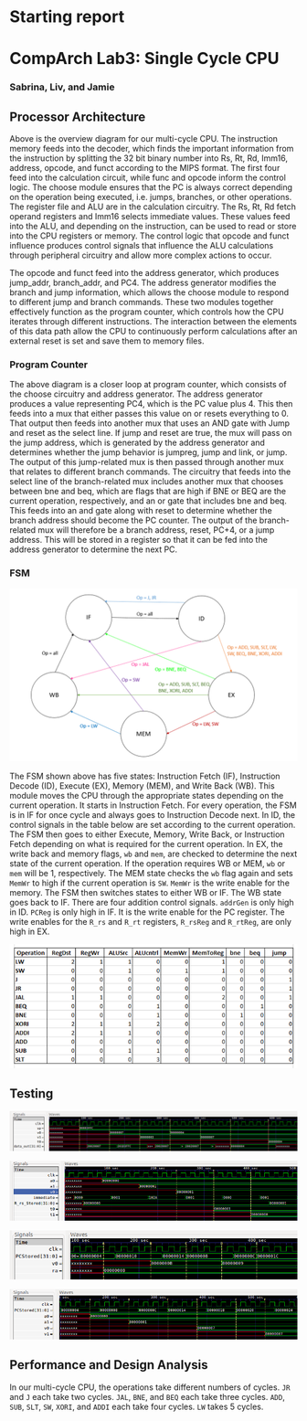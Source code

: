 Starting report
=======
# CompArch Lab3: Single Cycle CPU
### Sabrina, Liv, and Jamie

## Processor Architecture

Above is the overview diagram for our multi-cycle CPU. The instruction memory feeds into the decoder, which finds the important information from the instruction by splitting the 32 bit binary number into Rs, Rt, Rd, Imm16, address, opcode, and funct according to the MIPS format. The first four feed into the calculation circuit, while func and opcode inform the control logic. The choose module ensures that the PC is always correct depending on the operation being executed, i.e. jumps, branches, or other operations. The register file and ALU are in the calculation circuitry. The Rs, Rt, Rd fetch operand registers and Imm16 selects immediate values. These values feed into the ALU, and depending on the instruction, can be used to read or store into the CPU registers or memory. The control logic that opcode and funct influence produces control signals that influence the ALU calculations through peripheral circuitry and allow more complex actions to occur.  

The opcode and funct feed into the address generator, which produces jump_addr, branch_addr, and PC4. The address generator modifies the branch and jump information, which allows the choose module to respond to different jump and branch commands. These two modules together effectively function as the program counter, which controls how the CPU iterates through different instructions. The interaction between the elements of this data path allow the CPU to continuously perform calculations after an external reset is set and save them to memory files. 


### Program Counter 
The above diagram is a closer loop at program counter, which consists of the choose circuitry and address generator. The address generator produces a value representing PC4, which is the PC value plus 4. This then feeds into a mux that either passes this value on or resets everything to 0. That output then feeds into another mux that uses an AND gate with Jump and reset as the select line. If jump and reset are true, the mux will pass on the jump address, which is generated by the address generator and determines whether the jump behavior is jumpreg, jump and link, or jump. The output of this jump-related mux is then passed through another mux that relates to different branch commands. The circuitry that feeds into the select line of the branch-related mux includes another mux that chooses between bne and beq, which are flags that are high if BNE or BEQ are the current operation, respectively, and an or gate that includes bne and beq. This feeds into an and gate along with reset to determine whether the branch address should become the PC counter. The output of the branch-related mux will therefore be a branch address, reset, PC+4, or a jump address. This will be stored in a register so that it can be fed into the address generator to determine the next PC.

### FSM
![](./images/FSM.PNG)

The FSM shown above has five states: Instruction Fetch (IF), Instruction Decode (ID), Execute (EX), Memory (MEM), and Write Back (WB). This module moves the CPU through the appropriate states depending on the current operation. It starts in Instruction Fetch. For every operation, the FSM is in IF for once cycle and always goes to Instruction Decode next. In ID, the control signals in the table below are set according to the current operation. The FSM then goes to either Execute, Memory, Write Back, or Instruction Fetch depending on what is required for the current operation. In EX, the write back and memory flags, `wb` and `mem`, are checked to determine the next state of the current operation. If the operation requires WB or MEM, `wb` or `mem` will be 1, respectively. The MEM state checks the `wb` flag again and sets `MemWr` to high if the current operation is `SW`. `MemWr` is the write enable for the memory. The FSM then switches states to either WB or IF. The WB state goes back to IF. There are four addition control signals. `addrGen` is only high in ID. `PCReg` is only high in IF. It is the write enable for the PC register. The write enables for the `R_rs` and `R_rt` registers, `R_rsReg` and `R_rtReg`, are only high in EX. 

![](./images/table.PNG)

## Testing

![](./images/arithmetic_memory.png)

![](./images/slt_xori.png)

![](./images/jump.png)

![](./images/branch.png)

## Performance and Design Analysis
In our multi-cycle CPU, the operations take different numbers of cycles. `JR` and `J` each take two cycles. `JAL`, `BNE`, and `BEQ` each take three cycles. `ADD`, `SUB`, `SLT`, `SW`, `XORI`, and `ADDI` each take four cycles. `LW` takes 5 cycles.

